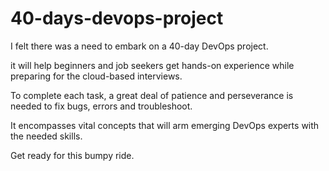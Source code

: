 # 40-days-devops-project

I felt there was a need to embark on a 40-day DevOps project. 

it will help beginners and job seekers get hands-on experience while preparing for the cloud-based interviews. 

To complete each task, a great deal of patience and perseverance is needed to fix bugs, errors and troubleshoot. 

It encompasses vital concepts that will arm emerging DevOps experts with the needed skills. 

Get ready for this bumpy ride.
